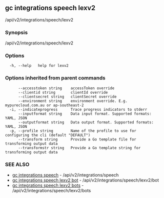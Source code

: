 ## gc integrations speech lexv2

/api/v2/integrations/speech/lexv2

### Synopsis

/api/v2/integrations/speech/lexv2

### Options

```
  -h, --help   help for lexv2
```

### Options inherited from parent commands

```
      --accesstoken string    accessToken override
      --clientid string       clientId override
      --clientsecret string   clientSecret override
      --environment string    environment override. E.g. mypurecloud.com.au or ap-southeast-2
  -i, --indicateprogress      Trace progress indicators to stderr
      --inputformat string    Data input format. Supported formats: YAML, JSON
      --outputformat string   Data output format. Supported formats: YAML, JSON
  -p, --profile string        Name of the profile to use for configuring the cli (default "DEFAULT")
      --transform string      Provide a Go template file for transforming output data
      --transformstr string   Provide a Go template string for transforming output data
```

### SEE ALSO

* [gc integrations speech](gc_integrations_speech.html)	 - /api/v2/integrations/speech
* [gc integrations speech lexv2 bot](gc_integrations_speech_lexv2_bot.html)	 - /api/v2/integrations/speech/lexv2/bot
* [gc integrations speech lexv2 bots](gc_integrations_speech_lexv2_bots.html)	 - /api/v2/integrations/speech/lexv2/bots


